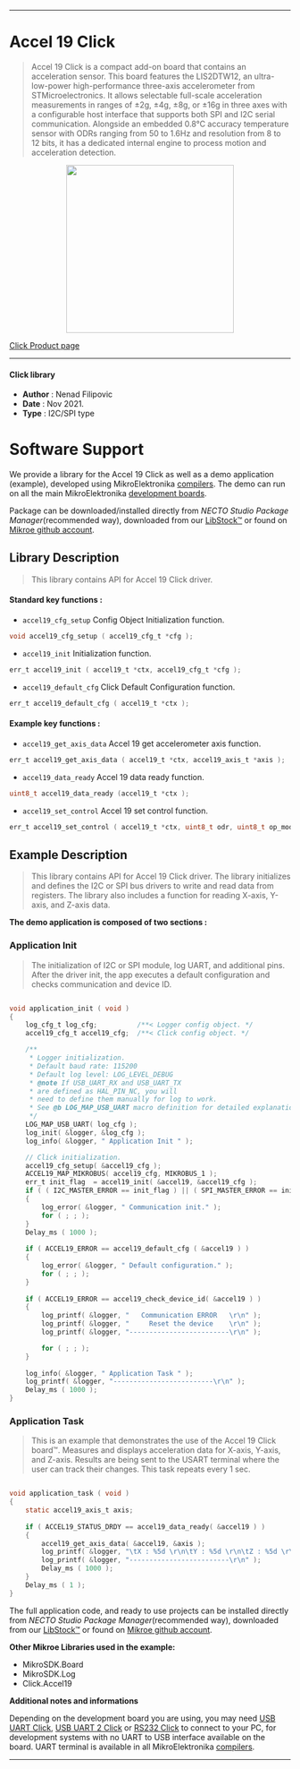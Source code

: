 
---
# Accel 19 Click

> Accel 19 Click is a compact add-on board that contains an acceleration sensor. This board features the LIS2DTW12, an ultra-low-power high-performance three-axis accelerometer from STMicroelectronics. It allows selectable full-scale acceleration measurements in ranges of ±2g, ±4g, ±8g, or ±16g in three axes with a configurable host interface that supports both SPI and I2C serial communication. Alongside an embedded 0.8°C accuracy temperature sensor with ODRs ranging from 50 to 1.6Hz and resolution from 8 to 12 bits, it has a dedicated internal engine to process motion and acceleration detection.

<p align="center">
  <img src="https://download.mikroe.com/images/click_for_ide/accel19_click.png" height=300px>
</p>

[Click Product page](https://www.mikroe.com/accel-19-click)

---


#### Click library

- **Author**        : Nenad Filipovic
- **Date**          : Nov 2021.
- **Type**          : I2C/SPI type


# Software Support

We provide a library for the Accel 19 Click
as well as a demo application (example), developed using MikroElektronika
[compilers](https://www.mikroe.com/necto-studio).
The demo can run on all the main MikroElektronika [development boards](https://www.mikroe.com/development-boards).

Package can be downloaded/installed directly from *NECTO Studio Package Manager*(recommended way), downloaded from our [LibStock&trade;](https://libstock.mikroe.com) or found on [Mikroe github account](https://github.com/MikroElektronika/mikrosdk_click_v2/tree/master/clicks).

## Library Description

> This library contains API for Accel 19 Click driver.

#### Standard key functions :

- `accel19_cfg_setup` Config Object Initialization function.
```c
void accel19_cfg_setup ( accel19_cfg_t *cfg );
```

- `accel19_init` Initialization function.
```c
err_t accel19_init ( accel19_t *ctx, accel19_cfg_t *cfg );
```

- `accel19_default_cfg` Click Default Configuration function.
```c
err_t accel19_default_cfg ( accel19_t *ctx );
```

#### Example key functions :

- `accel19_get_axis_data` Accel 19 get accelerometer axis function.
```c
err_t accel19_get_axis_data ( accel19_t *ctx, accel19_axis_t *axis );
```

- `accel19_data_ready` Accel 19 data ready function.
```c
uint8_t accel19_data_ready (accel19_t *ctx );
```

- `accel19_set_control` Accel 19 set control function.
```c
err_t accel19_set_control ( accel19_t *ctx, uint8_t odr, uint8_t op_mode, uint8_t lp_mode );
```

## Example Description

> This library contains API for Accel 19 Click driver.
> The library initializes and defines the I2C or SPI bus drivers 
> to write and read data from registers. 
> The library also includes a function for reading X-axis, Y-axis, and Z-axis data.

**The demo application is composed of two sections :**

### Application Init

> The initialization of I2C or SPI module, log UART, and additional pins. 
> After the driver init, the app executes a default configuration
> and checks communication and device ID.

```c

void application_init ( void )
{
    log_cfg_t log_cfg;          /**< Logger config object. */
    accel19_cfg_t accel19_cfg;  /**< Click config object. */

    /** 
     * Logger initialization.
     * Default baud rate: 115200
     * Default log level: LOG_LEVEL_DEBUG
     * @note If USB_UART_RX and USB_UART_TX 
     * are defined as HAL_PIN_NC, you will 
     * need to define them manually for log to work. 
     * See @b LOG_MAP_USB_UART macro definition for detailed explanation.
     */
    LOG_MAP_USB_UART( log_cfg );
    log_init( &logger, &log_cfg );
    log_info( &logger, " Application Init " );

    // Click initialization.
    accel19_cfg_setup( &accel19_cfg );
    ACCEL19_MAP_MIKROBUS( accel19_cfg, MIKROBUS_1 );
    err_t init_flag  = accel19_init( &accel19, &accel19_cfg );
    if ( ( I2C_MASTER_ERROR == init_flag ) || ( SPI_MASTER_ERROR == init_flag ) )
    {
        log_error( &logger, " Communication init." );
        for ( ; ; );
    }
    Delay_ms ( 1000 );
    
    if ( ACCEL19_ERROR == accel19_default_cfg ( &accel19 ) )
    {
        log_error( &logger, " Default configuration." );
        for ( ; ; );
    }
    
    if ( ACCEL19_ERROR == accel19_check_device_id( &accel19 ) ) 
    {
        log_printf( &logger, "   Communication ERROR   \r\n" );
        log_printf( &logger, "     Reset the device    \r\n" );
        log_printf( &logger, "-------------------------\r\n" );

        for ( ; ; );
    }
    
    log_info( &logger, " Application Task " );
    log_printf( &logger, "-------------------------\r\n" );
    Delay_ms ( 1000 ); 
}

```

### Application Task

> This is an example that demonstrates the use of the Accel 19 Click board™.
> Measures and displays acceleration data for X-axis, Y-axis, and Z-axis. 
> Results are being sent to the USART terminal where the user can track their changes. 
> This task repeats every 1 sec.

```c

void application_task ( void )
{
    static accel19_axis_t axis;
    
    if ( ACCEL19_STATUS_DRDY == accel19_data_ready( &accel19 ) )
    {
        accel19_get_axis_data( &accel19, &axis );
        log_printf( &logger, "\tX : %5d \r\n\tY : %5d \r\n\tZ : %5d \r\n", axis.x, axis.y, axis.z );
        log_printf( &logger, "-------------------------\r\n" );
        Delay_ms ( 1000 );     
    }
    Delay_ms ( 1 );  
}

```

The full application code, and ready to use projects can be installed directly from *NECTO Studio Package Manager*(recommended way), downloaded from our [LibStock&trade;](https://libstock.mikroe.com) or found on [Mikroe github account](https://github.com/MikroElektronika/mikrosdk_click_v2/tree/master/clicks).

**Other Mikroe Libraries used in the example:**

- MikroSDK.Board
- MikroSDK.Log
- Click.Accel19

**Additional notes and informations**

Depending on the development board you are using, you may need
[USB UART Click](https://www.mikroe.com/usb-uart-click),
[USB UART 2 Click](https://www.mikroe.com/usb-uart-2-click) or
[RS232 Click](https://www.mikroe.com/rs232-click) to connect to your PC, for
development systems with no UART to USB interface available on the board. UART
terminal is available in all MikroElektronika
[compilers](https://shop.mikroe.com/compilers).

---
